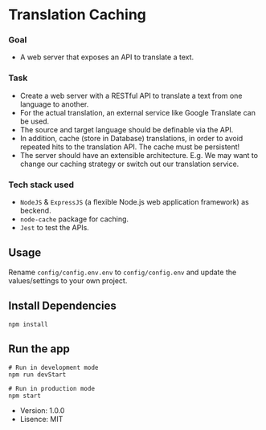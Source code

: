 # Translation Caching

### Goal
- A web server that exposes an API to translate a text.

### Task
- Create a web server with a RESTful API to translate a text from one language to another.
- For the actual translation, an external service like Google Translate can be used.
- The source and target language should be definable via the API.
- In addition, cache (store in Database) translations, in order to avoid repeated hits to the translation API. The
cache must be persistent!
- The server should have an extensible architecture. 
E.g. We may want to change our caching strategy or switch out our
translation service.

### Tech stack used
-  `NodeJS` & `ExpressJS` (a flexible Node.js web application framework) as beckend.
-  `node-cache` package for caching.
-  `Jest` to test the APIs.

## Usage 

Rename ```config/config.env.env``` to ```config/config.env``` and update the values/settings to your own project.

## Install Dependencies

```
npm install
```

## Run the app
```
# Run in development mode
npm run devStart

# Run in production mode
npm start
```

- Version: 1.0.0
- Lisence: MIT